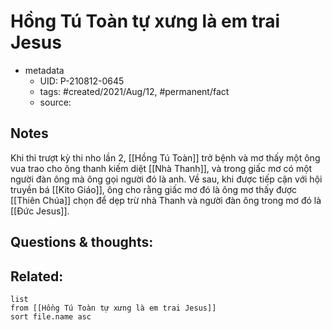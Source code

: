 ---
---

# Hồng Tú Toàn tự xưng là em trai Jesus

- metadata
	- UID: P-210812-0645
	- tags: #created/2021/Aug/12, #permanent/fact 
	- source: 

## Notes
Khi thi trượt kỳ thi nho lần 2, [[Hồng Tú Toàn]] trở bệnh và mơ thấy một ông vua trao cho ông thanh kiếm diệt [[Nhà Thanh]], và trong giấc mơ có một người đàn ông mà ông gọi người đó là anh. 
Về sau, khi được tiếp cận với hội truyền bá [[Kito Giáo]], ông cho rằng giấc mơ đó là ông mơ thấy được [[Thiên Chúa]] chọn để dẹp trừ nhà Thanh và người đàn ông trong mơ đó là [[Đức Jesus]].

## Questions & thoughts:

## Related:
```dataview
list
from [[Hồng Tú Toàn tự xưng là em trai Jesus]]
sort file.name asc
```
